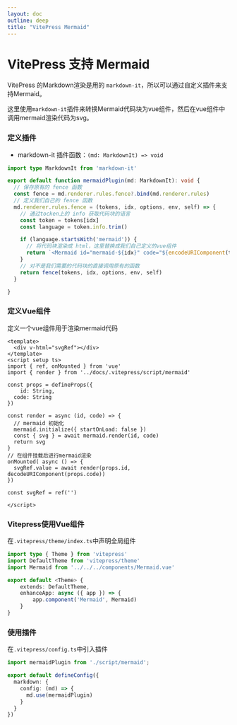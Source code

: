 ```yaml
---
layout: doc
outline: deep
title: "VitePress Mermaid"
---
```


# VitePress 支持 Mermaid

VitePress 的Markdown渲染是用的 `markdown-it`，所以可以通过自定义插件来支持Mermaid。

这里使用`markdown-it`插件来转换Mermaid代码块为vue组件，然后在vue组件中调用mermaid渲染代码为svg。


### 定义插件

- markdown-it 插件函数：`(md: MarkdownIt) => void`

```ts
import type MarkdownIt from 'markdown-it'

export default function mermaidPlugin(md: MarkdownIt): void {
  // 保存原有的 fence 函数
  const fence = md.renderer.rules.fence?.bind(md.renderer.rules)
  // 定义我们自己的 fence 函数
  md.renderer.rules.fence = (tokens, idx, options, env, self) => {
    // 通过tocken上的 info 获取代码块的语言
    const token = tokens[idx]
    const language = token.info.trim()

    if (language.startsWith('mermaid')) {
      // 将代码块渲染成 html，这里替换成我们自己定义的vue组件
      return `<Mermaid id="mermaid-${idx}" code="${encodeURIComponent(token.content)}"></Mermaid>`
    }
    // 对不是我们需要的代码块的直接调用原有的函数
    return fence(tokens, idx, options, env, self)
  }

}
```

### 定义Vue组件

定义一个vue组件用于渲染mermaid代码

```vue
<template>
  <div v-html="svgRef"></div>
</template>
<script setup ts>
import { ref, onMounted } from 'vue'
import { render } from '../docs/.vitepress/script/mermaid'

const props = defineProps({
    id: String,
  code: String
})

const render = async (id, code) => {
  // mermaid 初始化
  mermaid.initialize({ startOnLoad: false })
  const { svg } = await mermaid.render(id, code)
  return svg
}
// 在组件挂载后进行mermaid渲染
onMounted( async () => {
  svgRef.value = await render(props.id, decodeURIComponent(props.code))
})

const svgRef = ref('')

</script>
```

### Vitepress使用Vue组件

在`.vitepress/theme/index.ts`中声明全局组件

```ts
import type { Theme } from 'vitepress'
import DefaultTheme from 'vitepress/theme'
import Mermaid from '../../../components/Mermaid.vue'

export default <Theme> {
    extends: DefaultTheme,
    enhanceApp: async ({ app }) => {
        app.component('Mermaid', Mermaid)
    }
}
```

### 使用插件

在`.vitepress/config.ts`中引入插件

```ts
import mermaidPlugin from './script/mermaid';

export default defineConfig({
  markdown: {
    config: (md) => {
      md.use(mermaidPlugin)
    }
  }
})
```

